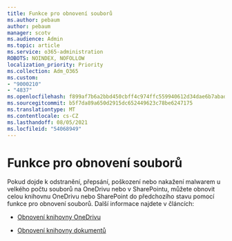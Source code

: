 ```yaml
---
title: Funkce pro obnovení souborů
ms.author: pebaum
author: pebaum
manager: scotv
ms.audience: Admin
ms.topic: article
ms.service: o365-administration
ROBOTS: NOINDEX, NOFOLLOW
localization_priority: Priority
ms.collection: Adm_O365
ms.custom:
- "9000210"
- "4837"
ms.openlocfilehash: f899af7b6a2bbd450cbff4c974ffc559940612d34dae6b7abad55441bfd9a9cc
ms.sourcegitcommit: b5f7da89a650d2915dc652449623c78be6247175
ms.translationtype: MT
ms.contentlocale: cs-CZ
ms.lasthandoff: 08/05/2021
ms.locfileid: "54068949"
---
```

# <a name="files-restore-feature"></a>Funkce pro obnovení souborů

Pokud dojde k odstranění, přepsání, poškození nebo nakažení malwarem u velkého počtu souborů na OneDrivu nebo v SharePointu, můžete obnovit celou knihovnu OneDrivu nebo SharePoint do předchozího stavu pomocí funkce pro obnovení souborů. Další informace najdete v článcích:

- [Obnovení knihovny OneDrivu](https://support.office.com/article/restore-your-onedrive-fa231298-759d-41cf-bcd0-25ac53eb8a150)

- [Obnovení knihovny dokumentů](https://support.office.com/article/restore-a-document-library-317791c3-8bd0-4dfd-8254-3ca90883d39a)
